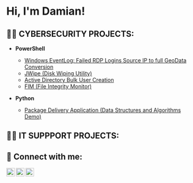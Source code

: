 <h1>Hi, I'm Damian! 

<h2>👨‍💻 CYBERSECURITY PROJECTS:</h2>

- <b>PowerShell</b>
  - [Windows EventLog: Failed RDP Logins Source IP to full GeoData Conversion](https://github.com/Sentinel-Lab)
  - [JWipe (Disk Wiping Utility)](https://github.com/Jwipe.PowerShell)
  - [Active Directory Bulk User Creation](https://github.com/AD_PS)
  - [FIM (File Integrity Monitor)](https://github.com/PowerShell-Integrity-FIM)

- <b>Python</b>
  - [Package Delivery Application (Data Structures and Algorithms Demo)](https://github.com/joshmadakor1/Package-Delivery-Pathfinding-Algorithm)

<h2>👨‍💻 IT SUPPPORT PROJECTS:</h2>


<h2> 🤳 Connect with me:</h2>

[<img align="left" alt="JoshMadakor | YouTube" width="22px" src="https://cdn.jsdelivr.net/npm/simple-icons@v3/icons/youtube.svg" />][youtube]
[<img align="left" alt="JoshMadakor | Twitter" width="22px" src="https://cdn.jsdelivr.net/npm/simple-icons@v3/icons/twitter.svg" />][twitter]
[<img align="left" alt="JoshMadakor | LinkedIn" width="22px" src="https://cdn.jsdelivr.net/npm/simple-icons@v3/icons/linkedin.svg" />][linkedin]


[twitter]: https://twitter.com/mutisya_damian
[youtube]: https://www.youtube.com/@254FIXER
[linkedin]: www.linkedin.com/in/damian-mutisya-94291b17

<!--
**joshmadakor1/joshmadakor1** is a ✨ _special_ ✨ repository because its `README.md` (this file) appears on your GitHub profile.

Here are some ideas to get you started:

- 🔭 I’m currently working on ...
- 🌱 I’m currently learning ...
- 👯 I’m looking to collaborate on ...
- 🤔 I’m looking for help with ...
- 💬 Ask me about ...
- 📫 How to reach me: ...
- 😄 Pronouns: ...
- ⚡ Fun fact: ...
-->
